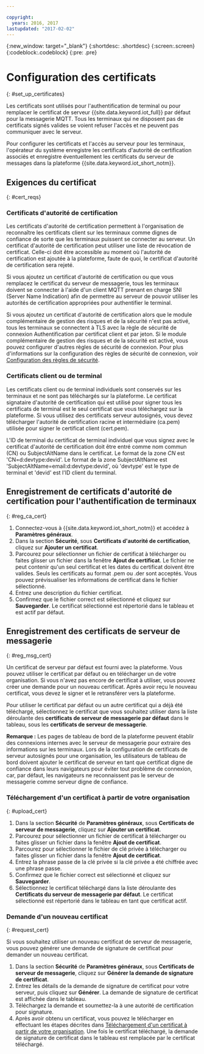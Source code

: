 ```yaml
---

copyright:
  years: 2016, 2017
lastupdated: "2017-02-02"
---
```


{:new_window: target="\_blank"}
{:shortdesc: .shortdesc}
{:screen:.screen}
{:codeblock:.codeblock}
{:pre: .pre}

# Configuration des certificats
{: #set_up_certificates}

Les certificats sont utilisés pour l'authentification de terminal ou pour remplacer le certificat de serveur {{site.data.keyword.iot_full}} par défaut pour la messagerie MQTT. Tous les terminaux qui ne disposent pas de certificats signés valides se voient refuser l'accès et ne peuvent pas communiquer avec le serveur.

Pour configurer les certificats et l'accès au serveur pour les terminaux, l'opérateur du système enregistre les certificats d'autorité de certification associés et enregistre éventuellement les certificats du serveur de messages dans la plateforme {{site.data.keyword.iot_short_notm}}. 

## Exigences du certificat
{: #cert_reqs}

### Certificats d'autorité de certification
Les certificats d'autorité de certification permettent à l'organisation de reconnaître les certificats client sur les terminaux comme dignes de confiance de sorte que les terminaux puissent se connecter au serveur. Un certificat d'autorité de certification peut utiliser une liste de révocation de certificat. Celle-ci doit être accessible au moment où l'autorité de certification est ajoutée à la plateforme, faute de quoi, le certificat d'autorité de certification sera rejeté. 

Si vous ajoutez un certificat d'autorité de certification ou que vous remplacez le certificat du serveur de messagerie, tous les terminaux doivent se connecter à l'aide d'un client MQTT prenant en charge SNI (Server Name Indication) afin de permettre au serveur de pouvoir utiliser les autorités de certification appropriées pour authentifier le terminal. 

Si vous ajoutez un certificat d'autorité de certification alors que le module complémentaire de gestion des risques et de la sécurité n'est pas activé, tous les terminaux se connectent à TLS avec la règle de sécurité de connexion Authentification par certificat client et par jeton. Si le module complémentaire de gestion des risques et de la sécurité est activé, vous pouvez configurer d'autres règles de sécurité de connexion. Pour plus d'informations sur la configuration des règles de sécurité de connexion, voir [Configuration des règles de sécurité](set_up_policies.html).

### Certificats client ou de terminal
Les certificats client ou de terminal individuels sont conservés sur les terminaux et ne sont pas téléchargés sur la plateforme. Le certificat signataire d'autorité de certification qui est utilisé pour signer tous les certificats de terminal est le seul certificat que vous téléchargez sur la plateforme. Si vous utilisez des certificats serveur autosignés, vous devez télécharger l'autorité de certification racine et intermédiaire (ca.pem) utilisée pour signer le certificat client (cert.pem).

L'ID de terminal du certificat de terminal individuel que vous signez avec le certificat d'autorité de certification doit être entré comme nom commun (CN) ou SubjectAltName dans le certificat. Le format de la zone *CN* est 'CN=d:devtype:devid'. Le format de la zone SubjectAltName est 'SubjectAltName=email:d:devtype:devid', où 'devtype' est le type de terminal et 'devid' est l'ID client du terminal. 

## Enregistrement de certificats d'autorité de certification pour l'authentification de terminaux
{: #reg_ca_cert}

1. Connectez-vous à {{site.data.keyword.iot_short_notm}} et accédez à **Paramètres généraux**.
2. Dans la section **Sécurité**, sous **Certificats d'autorité de certification**, cliquez sur **Ajouter un certificat**.
3. Parcourez pour sélectionner un fichier de certificat à télécharger ou faites glisser un fichier dans la fenêtre **Ajout de certificat**. Le fichier ne peut contenir qu'un seul certificat et les dates du certificat doivent être valides. Seuls les certificats au format .pem ou .der sont acceptés. Vous pouvez prévisualiser les informations de certificat dans le fichier sélectionné.
4. Entrez une description du fichier certificat. 
5. Confirmez que le fichier correct est sélectionné et cliquez sur **Sauvegarder**. Le certificat sélectionné est répertorié dans le tableau et est actif par défaut.

## Enregistrement des certificats de serveur de messagerie
{: #reg_msg_cert}

Un certificat de serveur par défaut est fourni avec la plateforme. Vous pouvez utiliser le certificat par défaut ou en télécharger un de votre organisation. Si vous n'avez pas encore de certificat à utiliser, vous pouvez créer une demande pour un nouveau certificat. Après avoir reçu le nouveau certificat, vous devez le signer et le retransférer vers la plateforme.

Pour utiliser le certificat par défaut ou un autre certificat qui a déjà été téléchargé, sélectionnez le certificat que vous souhaitez utiliser dans la liste déroulante des **certificats de serveur de messagerie par défaut** dans le tableau, sous les **certificats de serveur de messagerie**.

**Remarque :** Les pages de tableau de bord de la plateforme peuvent établir des connexions internes avec le serveur de messagerie pour extraire des informations sur les terminaux. Lors de la configuration de certificats de serveur autosignés pour une organisation, les utilisateurs de tableau de bord doivent ajouter le certificat de serveur en tant que certificat digne de confiance dans leurs navigateurs pour éviter tout problème de connexion, car, par défaut, les navigateurs ne reconnaissent pas le serveur de messagerie comme serveur digne de confiance. 

### Téléchargement d'un certificat à partir de votre organisation
{: #upload_cert}
1. Dans la section **Sécurité** de **Paramètres généraux**, sous **Certificats de serveur de messagerie**, cliquez sur **Ajouter un certificat**.
2. Parcourez pour sélectionner un fichier de certificat à télécharger ou faites glisser un fichier dans la fenêtre **Ajout de certificat**.
3. Parcourez pour sélectionner le fichier de clé privée à télécharger ou faites glisser un fichier dans la fenêtre **Ajout de certificat**.  
4. Entrez la phrase passe de la clé privée si la clé privée a été chiffrée avec une phrase passe.
5. Confirmez que le fichier correct est sélectionné et cliquez sur **Sauvegarder**.
6. Sélectionnez le certificat téléchargé dans la liste déroulante des **Certificats du serveur de messagerie par défaut**. Le certificat sélectionné est répertorié dans le tableau en tant que certificat actif.

### Demande d'un nouveau certificat
{: #request_cert}

Si vous souhaitez utiliser un nouveau certificat de serveur de messagerie, vous pouvez générer une demande de signature de certificat pour demander un nouveau certificat.

 1. Dans la section **Sécurité** de **Paramètres généraux**, sous **Certificats de serveur de messagerie**, cliquez sur **Générer la demande de signature de certificat**.
 2. Entrez les détails de la demande de signature de certificat pour votre serveur, puis cliquez sur **Générer**. La demande de signature de certificat est affichée dans le tableau.
 3. Téléchargez la demande et soumettez-la à une autorité de certification pour signature.
 4. Après avoir obtenu un certificat, vous pouvez le télécharger en effectuant les étapes décrites dans  [Téléchargement d'un certificat à partir de votre organisation](#upload_cert). Une fois le certificat téléchargé, la demande de signature de certificat dans le tableau est remplacée par le certificat téléchargé.
